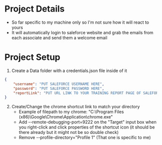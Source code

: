 # Project Details
* So far specific to my machine only so I'm not sure how it will react to yours
* It will automatically login to saleforce website and grab the emails from each associate and send them a welcome email

# Project Setup
1. Create a Data folder with a credentials.json file inside of it
```json
{
    "username": "PUT SALEFORCE USERNAME HERE",
    "password": "PUT SALEFORCE PASSWORD HERE",
    "reportLink": "PUT URL LINK TO YOUR TRAINING REPORT PAGE OF SALEFORCE"
}
```
2. Create/Change the chrome shortcut link to match your directory
    * Example of filepath to my chrome: "C:\Program Files (x86)\Google\Chrome\Application\chrome.exe"
    * Add --remote-debugging-port=9222 on the "Target" input box when you right-click and click properties of the shortcut icon (it should be there already but it might not be so double check)
    * Remove --profile-directory="Profile 1" (That one is specific to me)